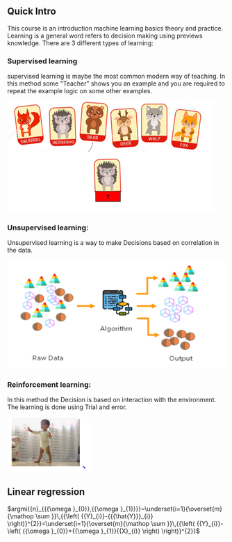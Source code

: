 
## Quick Intro

This course is an introduction machine learning basics theory and practice. Learning is a general word refers to decision making using previews knowledge. There are 3 different types of learning:

### Supervised learning
supervised learning is maybe the most common modern way of teaching. In this method some "Teacher" shows you an example
and you are required to repeat the example logic on some other examples.


 <img src="/Lesson_0/image1.PNG" >

### Unsupervised learning:

Unsupervised learning is a way to make Decisions based on correlation in the data.

  <img src="/Lesson_0/Image2.PNG" width="800">


### Reinforcement learning:

In this method the Decision is based on interaction with the environment. The learning is done using Trial and error. 

<img src="/Lesson_0/Image3.PNG">
 


## Linear regression 

$argmi{{n}_{{{\omega }_{0}},{{\omega }_{1}}}}~\underset{i=1}{\overset{m}{\mathop \sum }}\,{{\left( {{Y}_{i}}-{{{\hat{Y}}}_{i}} \right)}^{2}}=\underset{i=1}{\overset{m}{\mathop \sum }}\,{{\left( {{Y}_{i}}-\left( {{\omega }_{0}}+{{\omega }_{1}}{{X}_{i}} \right) \right)}^{2}}$
